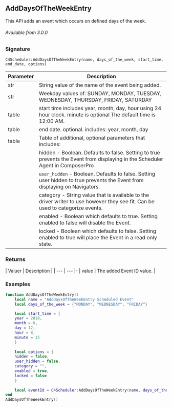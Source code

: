 ## AddDaysOfTheWeekEntry


This API adds an event which occurs on defined days of the week.


###### Available from 3.0.0


### Signature

`C4Scheduler:AddDaysOfTheWeekEntry(name, days_of_the_week, start_time, end_date, options)`


| Parameter | Description |
| --- | --- |
| str | String value of the name of the event being added. |
| str | Weekday values of: SUNDAY, MONDAY, TUESDAY, WEDNESDAY, THURSDAY, FRIDAY, SATURDAY |
| table | start time includes year, month, day, hour using 24 hour clock. minute is optional  The default time is 12:00 AM. |  
| table  | end date. optional. includes: year, month, day |
| table | Table of additional, optional parameters that includes: |
| | hidden - Boolean. Defaults to false. Setting to true prevents the Event from displaying in the Scheduler Agent in ComposerPro |
| | `user_hidden` - Boolean. Defaults to false. Setting user hidden to true prevents the Event from displaying on Navigators. |
| | category - String value that is available to the driver writer to use however they see fit. Can be used to categorize events. |
| | enabled - Boolean which defaults to true. Setting enabled to false will disable the Event. |
| | locked - Boolean which defaults to false. Setting enabled to true will place the Event in a read only state. |


### Returns

| Valuer | Description |
| --- | --- |-
| value | The added Event ID value. |


### Examples

```lua
function AddDaysOfTheWeekEntry()
	local name = "AddDaysOfTheWeekEntry Scheduled Event"
	local days_of_the_week = {"MONDAY", "WEDNESDAY", "FRIDAY"}

	local start_time = {
	year = 2018,
	month = 6,
	day = 12,
	hour = 8,
	minute = 15
	}
	
	local options = {
	hidden = false,
	user_hidden = false,
	category = "",
	enabled = true,
	locked = false
	}
	
	local eventId = C4Scheduler:AddDaysOfTheWeekEntry(name, days_of_the_week, start_time, options)
end
AddDaysOfTheWeekEntry()
```
